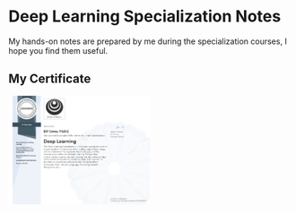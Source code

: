 # Deep Learning Specialization Notes

My hands-on notes are prepared by me during the specialization courses, I hope you find them useful. 

## My Certificate

<img src="certificate.png" alt="Drawing" style="width: 50%;" align="center"/>
